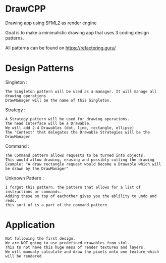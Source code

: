 # DrawCPP
Drawing app using SFML2 as render engine

Goal is to make a minimalistic drawing app that uses 3 coding design patterns.

All patterns can be found on https://refactoring.guru/

# Design Patterns

Singleton :

    The Singleton pattern will be used as a manager. It will manage all drawing operations
    DrawManager will be the name of this Singleton.

Strategy :

    A Strategy pattern will be used for drawing operations.
    The head Interface will be a Drawable.
    We will add 2-4 Drawables (dot, line, rectangle, ellipse)
    The 'Context' that delegates the Drawable Strategies will be the DrawManager

Command :

    The Command pattern allows requests to be turned into objects.
    This would allow drawing, erasing and possibly cutting the drawing
    Example: "A draw rectangle request would become a Drawable which will be drawn by the DrawManager"

Unknown Pattern : 

    I forgot this pattern. the pattern that allows for a list of instructions or commands.
    Adding these on top of eachother gives you the ablility to undo and redo.
    this sort of is a part of the command pattern

# Application

    Not following the first design.
    We are NOT going to use predefined drawables from sfml. 
    This to not have this huge mess of render textures and layers.
    We will manualy calculate and draw the pixels onto one texture which will be rendered